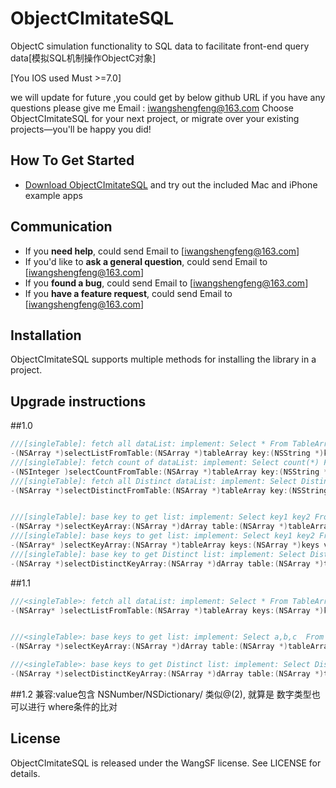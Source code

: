# ObjectCImitateSQL
ObjectC simulation functionality to SQL data to facilitate front-end query data[模拟SQL机制操作ObjectC对象]

[You IOS used Must >=7.0]

we will update for future ,you could get by below github URL
if you have any questions please give me Email : iwangshengfeng@163.com
Choose ObjectCImitateSQL for your next project, or migrate over your existing projects—you'll be happy you did!

## How To Get Started

- [Download ObjectCImitateSQL](https://github.com/WSFeng/ObjectCImitateSQL/archive/master.zip) and try out the included Mac and iPhone example apps

## Communication

- If you **need help**, could send Email to  [iwangshengfeng@163.com]
- If you'd like to **ask a general question**, could send Email to  [iwangshengfeng@163.com]
- If you **found a bug**, could send Email to  [iwangshengfeng@163.com]
- If you **have a feature request**, could send Email to  [iwangshengfeng@163.com]

## Installation
ObjectCImitateSQL supports multiple methods for installing the library in a project.


## Upgrade instructions 

##1.0
```objective-c
///[singleTable]: fetch all dataList: implement: Select * From TableArray Where key = value
-(NSArray *)selectListFromTable:(NSArray *)tableArray key:(NSString *)key value:(NSString *)value;
///[singleTable]: fetch count of dataList: implement: Select count(*) From TableArray Where key = value
-(NSInteger )selectCountFromTable:(NSArray *)tableArray key:(NSString *)key value:(NSString *)value;
///[singleTable]: fetch all Distinct dataList: implement: Select Distinct * From TableArray Where key = value
-(NSArray *)selectDistinctFromTable:(NSArray *)tableArray key:(NSString *)key value:(NSString *)value;


///[singleTable]: base key to get list: implement: Select key1 key2 From TableArray Where key = value
-(NSArray *)selectKeyArray:(NSArray *)dArray table:(NSArray *)tableArray key:(NSString *)key value:(NSString *)value;
///[singleTable]: base keys to get list: implement: Select key1 key2 From TableArray Where key1 = value1 and key2 = value2 and ...
-(NSArray* )selectKeyArray:(NSArray *)tableArray keys:(NSArray *)keys values:(NSArray *)values;
///[singleTable]: base key to get Distinct list: implement: Select Distinct a,b,c  From TableArray Where key = value
-(NSArray *)selectDistinctKeyArray:(NSArray *)dArray table:(NSArray *)tableArray key:(NSString *)key value:(NSString *)value;
```

##1.1

```objective-c
///<singleTable>: fetch all dataList: implement: Select * From TableArray Where key1 = value1 and key2 = value2 and ...
-(NSArray* )selectListFromTable:(NSArray *)tableArray keys:(NSArray *)keys values:(NSArray *)values;


///<singleTable>: base keys to get list: implement: Select a,b,c  From TableArray Where key1 = value1 and key2 = value2
-(NSArray *)selectKeyArray:(NSArray *)dArray table:(NSArray *)tableArray keys:(NSArray *)keys values:(NSArray *)values;

///<singleTable>: base keys to get Distinct list: implement: Select Distinct a,b,c  From TableArray Where key1 = value1 and key2 = value2
-(NSArray *)selectDistinctKeyArray:(NSArray *)dArray table:(NSArray *)tableArray keys:(NSArray *)keys values:(NSArray *)values;
```

##1.2
兼容:value包含 NSNumber/NSDictionary/ 类似@(2), 就算是 数字类型也可以进行 where条件的比对

## License

ObjectCImitateSQL is released under the WangSF license. See LICENSE for details.
